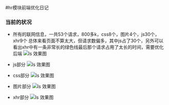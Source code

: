 #hr模块前端优化日记


### 当前的状况

* 所有的联网信息，一共53个请求，800多k，css8个，图片4个，js30个，xhr9个 总体来看页面不算太大，但请求数偏多，其中js占了30个，另外可以看出xhr中有一条非常长的绿色线最后那个请求占用了太长的时间，需要优化后端
![ls 效果图](https://github.com/lenxeon/notes/blob/master/前端/201510/hr模块前端优化日记/考勤优化分析.png)

* js部分
![ls 效果图](https://github.com/lenxeon/notes/blob/master/前端/201510/hr模块前端优化日记/考勤js.png)

* css部分
![ls 效果图](https://github.com/lenxeon/notes/blob/master/前端/201510/hr模块前端优化日记/考勤css.png)

* 图片部分
![ls 效果图](https://github.com/lenxeon/notes/blob/master/前端/201510/hr模块前端优化日记/考勤img.png)

* xhr部分
![ls 效果图](https://github.com/lenxeon/notes/blob/master/前端/201510/hr模块前端优化日记/考勤xhr.png)

